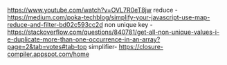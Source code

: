 https://www.youtube.com/watch?v=OVL7R0eT8jw
reduce - https://medium.com/poka-techblog/simplify-your-javascript-use-map-reduce-and-filter-bd02c593cc2d
non unique key - https://stackoverflow.com/questions/840781/get-all-non-unique-values-i-e-duplicate-more-than-one-occurrence-in-an-array?page=2&tab=votes#tab-top simplifier- https://closure-compiler.appspot.com/home
